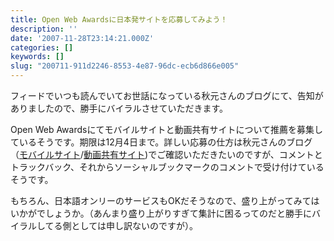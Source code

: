 ```yaml
---
title: Open Web Awardsに日本発サイトを応募してみよう！
description: ''
date: '2007-11-28T23:14:21.000Z'
categories: []
keywords: []
slug: "200711-911d2246-8553-4e87-96dc-ecb6d866e005"
---
```

フィードでいつも読んでいてお世話になっている秋元さんのブログにて、告知がありましたので、勝手にバイラルさせていただきます。

Open Web Awardsにてモバイルサイトと動画共有サイトについて推薦を募集しているそうです。期限は12月4日まで。詳しい応募の仕方は秋元さんのブログ（[モバイルサイト](http://labs.cybozu.co.jp/blog/akky/archives/2007/11/open-web-awards-mobile-nominate.html)/[動画共有サイト](http://labs.cybozu.co.jp/blog/akky/archives/2007/11/open-web-awards-video-nominate.html))でご確認いただきたいのですが、コメントとトラックバック、それからソーシャルブックマークのコメントで受け付けているそうです。

もちろん、日本語オンリーのサービスもOKだそうなので、盛り上がってみてはいかがでしょうか。（あんまり盛り上がりすぎて集計に困るってのだと勝手にバイラルしてる側としては申し訳ないのですが）。
